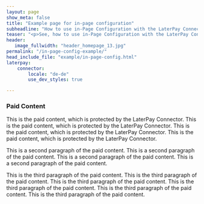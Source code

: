 ```yaml
---
layout: page
show_meta: false
title: "Example page for in-page configuration"
subheadline: "How to use in-Page Configuration with the LaterPay Connector"
teaser: "<p>See, how to use in-Page Configuration with the LaterPay Connector by inspecting the &lt;meta&gt; tags in the source code of this page.</p><p>See also the <a href=\"http://docs.laterpay.net/connector/inpage_configuration/\">official documentation for In-Page Configuration</a>.</p>"
header:
   image_fullwidth: "header_homepage_13.jpg"
permalink: "/in-page-config-example/"
head_include_file: "example/in-page-config.html"
laterpay:
    connector:
        locale: "de-de"    
        use_dev_styles: true

---
```


### Paid Content

This is the paid content, which is protected by the LaterPay Connector. This is the paid content, which is protected by the LaterPay Connector. This is the paid content, which is protected by the LaterPay Connector. This is the paid content, which is protected by the LaterPay Connector.

This is a second paragraph of the paid content. This is a second paragraph of the paid content. This is a second paragraph of the paid content. This is a second paragraph of the paid content.

This is the third paragraph of the paid content. This is the third paragraph of the paid content. This is the third paragraph of the paid content. This is the third paragraph of the paid content. This is the third paragraph of the paid content. This is the third paragraph of the paid content.

<script>
  function myGlobalCallbackFunction() {
    console.log("Yay, you have access to this content!");
  }
</script>
